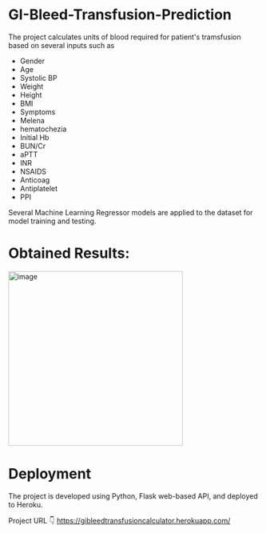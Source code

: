 # GI-Bleed-Transfusion-Prediction

The project calculates units of blood required for patient's tramsfusion based on several inputs such as

- Gender
- Age
- Systolic BP
- Weight
- Height
- BMI
- Symptoms
- Melena
- hematochezia
- Initial Hb
- BUN/Cr
- aPTT
- INR
- NSAIDS
- Anticoag
- Antiplatelet
- PPI

Several Machine Learning Regressor models are applied to the dataset for model training and testing. 

# Obtained Results:

<img width="349" alt="image" src="https://user-images.githubusercontent.com/81231619/200164906-6f50a410-38b1-43bc-a349-2aa60449578e.png">


# Deployment
The project is developed using Python, Flask web-based API, and deployed to Heroku.

Project URL 👇
https://gibleedtransfusioncalculator.herokuapp.com/
